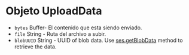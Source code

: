 # Objeto UploadData

* `bytes` Buffer- El contenido que esta siendo enviado.
* `file` String - Ruta del archivo a subir.
* `blobUUID` String - UUID of blob data. Use [ses.getBlobData](../session.md#sesgetblobdataidentifier-callback) method to retrieve the data.
